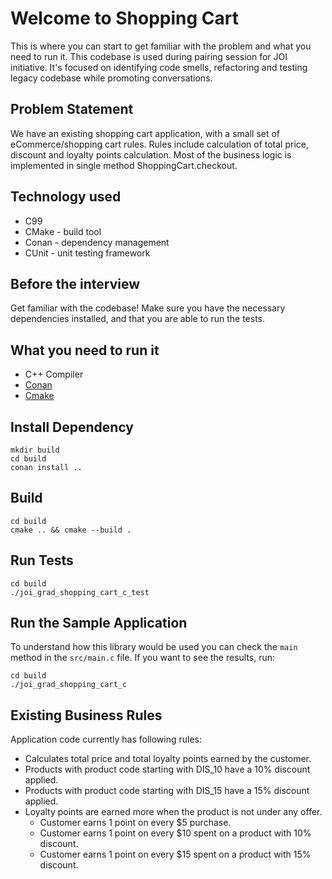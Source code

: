 # Welcome to Shopping Cart

This is where you can start to get familiar with the problem and what you need to run it.
This codebase is used during pairing session for JOI initiative.
It's focused on identifying code smells, refactoring and testing legacy codebase while promoting
conversations.

## Problem Statement

We have an existing shopping cart application, with a small set of eCommerce/shopping cart rules. Rules include calculation of total price, discount and loyalty points calculation. Most of the business logic is implemented in single method ShoppingCart.checkout.

## Technology used

- C99
- CMake - build tool
- Conan - dependency management
- CUnit - unit testing framework

## Before the interview

Get familiar with the codebase! Make sure you have the necessary dependencies installed, and that you are able to run the tests.

## What you need to run it

- C++ Compiler
- [Conan](https://conan.io/downloads.html)
- [Cmake](https://cmake.org/download/)

## Install Dependency
```console
mkdir build
cd build
conan install ..
```

## Build

```console
cd build
cmake .. && cmake --build .
```

## Run Tests

```console
cd build
./joi_grad_shopping_cart_c_test
```

## Run the Sample Application

To understand how this library would be used you can check the `main` method in the `src/main.c` file. If you want to see the results, run:

```console
cd build
./joi_grad_shopping_cart_c
```

## Existing Business Rules

Application code currently has following rules:

- Calculates total price and total loyalty points earned by the customer.
- Products with product code starting with DIS_10 have a 10% discount applied.
- Products with product code starting with DIS_15 have a 15% discount applied.
- Loyalty points are earned more when the product is not under any offer.
  - Customer earns 1 point on every \$5 purchase.
  - Customer earns 1 point on every \$10 spent on a product with 10% discount.
  - Customer earns 1 point on every \$15 spent on a product with 15% discount.
